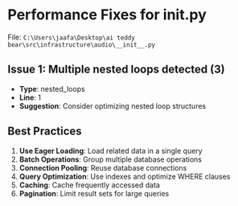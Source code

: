 # Performance Fixes for __init__.py

File: `C:\Users\jaafa\Desktop\ai teddy bear\src\infrastructure\audio\__init__.py`

## Issue 1: Multiple nested loops detected (3)
- **Type**: nested_loops
- **Line**: 1
- **Suggestion**: Consider optimizing nested loop structures

## Best Practices

1. **Use Eager Loading**: Load related data in a single query
2. **Batch Operations**: Group multiple database operations
3. **Connection Pooling**: Reuse database connections
4. **Query Optimization**: Use indexes and optimize WHERE clauses
5. **Caching**: Cache frequently accessed data
6. **Pagination**: Limit result sets for large queries
